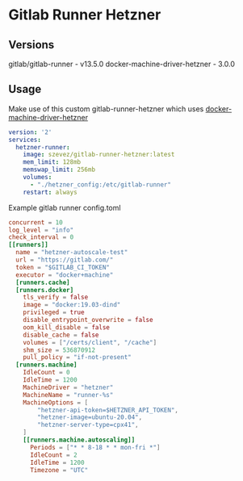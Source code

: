# Gitlab Runner Hetzner

## Versions

gitlab/gitlab-runner - v13.5.0
docker-machine-driver-hetzner - 3.0.0

## Usage

Make use of this custom gitlab-runner-hetzner which uses [docker-machine-driver-hetzner](https://github.com/JonasProgrammer/docker-machine-driver-hetzner)

```yaml
version: '2'
services:
  hetzner-runner:
    image: szevez/gitlab-runner-hetzner:latest
    mem_limit: 128mb
    memswap_limit: 256mb
    volumes:
      - "./hetzner_config:/etc/gitlab-runner"
    restart: always
```

Example gitlab runner config.toml

```toml
concurrent = 10
log_level = "info"
check_interval = 0
[[runners]]
  name = "hetzner-autoscale-test"
  url = "https://gitlab.com/"
  token = "$GITLAB_CI_TOKEN"
  executor = "docker+machine"
  [runners.cache]
  [runners.docker]
    tls_verify = false
    image = "docker:19.03-dind"
    privileged = true
    disable_entrypoint_overwrite = false
    oom_kill_disable = false
    disable_cache = false
    volumes = ["/certs/client", "/cache"]
    shm_size = 536870912
    pull_policy = "if-not-present"
  [runners.machine]
    IdleCount = 0
    IdleTime = 1200
    MachineDriver = "hetzner"
    MachineName = "runner-%s"
    MachineOptions = [
        "hetzner-api-token=$HETZNER_API_TOKEN",
        "hetzner-image=ubuntu-20.04",
        "hetzner-server-type=cpx41",
    ]
    [[runners.machine.autoscaling]]
      Periods = ["* * 8-18 * * mon-fri *"]
      IdleCount = 2
      IdleTime = 1200
      Timezone = "UTC"
```
